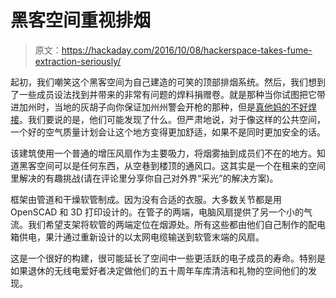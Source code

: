 # 黑客空间重视排烟

> 原文：<https://hackaday.com/2016/10/08/hackerspace-takes-fume-extraction-seriously/>

起初，我们嘲笑这个黑客空间为自己建造的可笑的顶部排烟系统。然后，我们想到了一些成员设法找到并带来的非常有问题的焊料捐赠卷。就是那种当你试图把它带进加州时，当地的灰胡子向你保证加州州警会开枪的那种，但是[真他妈的不好焊接](http://hackaday.com/2016/07/08/ask-hackaday-how-hard-is-it-to-make-a-bad-solder-joint/)。我们要说的是，他们可能发现了什么。但严肃地说，对于像这样的公共空间，一个好的空气质量计划会让这个地方变得更加舒适，如果不是同时更加安全的话。

该建筑使用一个普通的增压风扇作为主要吸力，将烟雾抽到成员们不在的地方。知道黑客空间可以是任何东西，从空巷到楼顶的通风口。这其实是一个在租来的空间里解决的有趣挑战(请在评论里分享你自己对外界“采光”的解决方案)。

框架由管道和干燥软管制成。因为没有合适的衣服。大多数关节都是用 OpenSCAD 和 3D 打印设计的。在管子的两端，电脑风扇提供了另一个小的气流。我们希望支架将软管的两端定位在烟源处。所有这些都由他们自己制作的配电箱供电，果汁通过重新设计的以太网电缆输送到软管末端的风扇。

这是一个很好的构建，很可能延长了空间中一些更活跃的电子成员的寿命。特别是如果退休的无线电爱好者决定做他们的五十周年车库清洁和礼物的空间他们的发现。